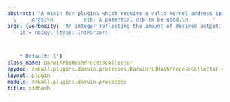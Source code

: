 ```yaml
---
abstract: "A mixin for plugins which require a valid kernel address space.\n\n   \
  \     Args:\n          dtb: A potential dtb to be used.\n        "
args: {verbosity: 'An integer reflecting the amount of desired output: 0 = quiet,
    10 = noisy. (type: IntParser)



    * Default: 1'}
class_name: DarwinPidHashProcessCollector
epydoc: rekall.plugins.darwin.processes.DarwinPidHashProcessCollector-class.html
layout: plugin
module: rekall.plugins.darwin.processes
title: pidhash
---
```

